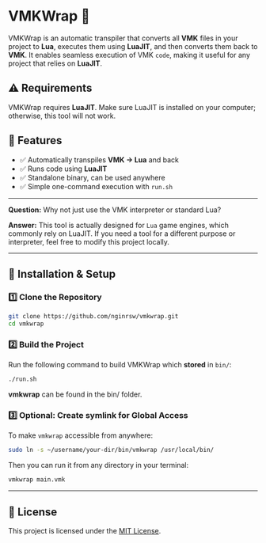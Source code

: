 # **VMKWrap** 🚀 

VMKWrap is an automatic transpiler that converts all **VMK** files in your project to **Lua**, executes them using **LuaJIT**,
and then converts them back to **VMK**. It enables seamless execution of VMK `code`, making it useful for any project
that relies on **LuaJIT**.

## **⚠ Requirements**  
VMKWrap requires **LuaJIT**. Make sure LuaJIT is installed on your computer; otherwise, this tool will not work.

## **📌 Features** 

- ✅ Automatically transpiles **VMK → Lua** and back
- ✅ Runs code using **LuaJIT**
- ✅ Standalone binary, can be used anywhere
- ✅ Simple one-command execution with `run.sh`

---

**Question:** Why not just use the VMK interpreter or standard Lua?

**Answer:** This tool is actually designed for `Lua` game engines, which commonly
rely on LuaJIT. If you need a tool for a different purpose or interpreter,
feel free to modify this project locally.

---

## **🚀 Installation & Setup** 

### **1️⃣ Clone the Repository**  

```sh
git clone https://github.com/nginrsw/vmkwrap.git
cd vmkwrap
```

### **2️⃣ Build the Project**  

Run the following command to build VMKWrap which **stored** in `bin/`:

```sh
./run.sh
```

**vmkwrap** can be found in the bin/ folder.

### **3️⃣ Optional: Create symlink for Global Access**  

To make `vmkwrap` accessible from anywhere:

```sh
sudo ln -s ~/username/your-dir/bin/vmkwrap /usr/local/bin/
```

Then you can run it from any directory in your terminal:

```sh
vmkwrap main.vmk
```

---

## **📜 License** 

This project is licensed under the [MIT License](LICENSE).
